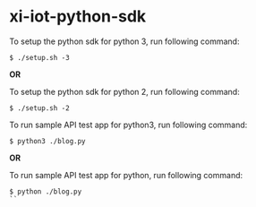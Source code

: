 # xi-iot-python-sdk

To setup the python sdk for python 3, run following command:
```
$ ./setup.sh -3
```
**OR**

To setup the python sdk for python 2, run following command:
```
$ ./setup.sh -2
```

To run sample API test app for python3, run following command:
```
$ python3 ./blog.py
```

**OR**

To run sample API test app for python, run following command:
```
$ python ./blog.py
``
